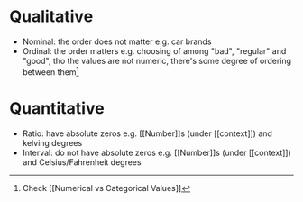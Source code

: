 # Qualitative

- Nominal: the order does not matter e.g. car brands
- Ordinal: the order matters e.g. choosing of among "bad", "regular" and "good", tho the values are not numeric, there's some degree of ordering between them[^1]

[^1]: Check [[Numerical vs Categorical Values]]

# Quantitative

- Ratio: have absolute zeros e.g. [[Number]]s (under [[context]]) and kelving degrees
- Interval: do not have absolute zeros e.g. [[Number]]s (under [[context]]) and Celsius/Fahrenheit degrees
